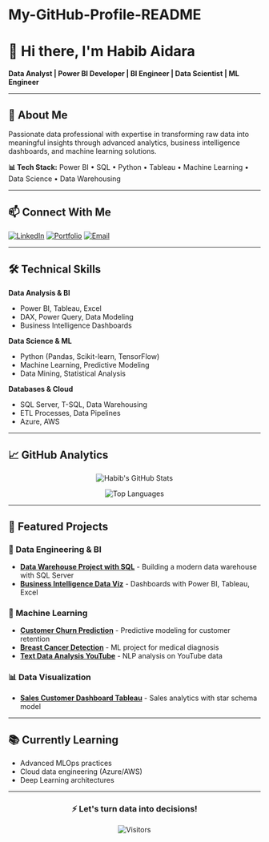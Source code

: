 # My-GitHub-Profile-README
# 👋 Hi there, I'm  Habib Aidara

**Data Analyst | Power BI Developer | BI Engineer | Data Scientist | ML Engineer**

---

## 🚀 About Me

Passionate data professional with expertise in transforming raw data into meaningful insights through advanced analytics, business intelligence dashboards, and machine learning solutions.

**📊 Tech Stack:** Power BI • SQL • Python • Tableau • Machine Learning • Data Science • Data Warehousing 

---

## 📫 Connect With Me

[![LinkedIn](https://img.shields.io/badge/LinkedIn-blue?style=for-the-badge&logo=linkedin)](https://www.linkedin.com/in/habib-aidara-454013369/)
[![Portfolio](https://img.shields.io/badge/🌐-My%20Portfolio-green?style=for-the-badge)](https://your-portfolio-link.com)
[![Email](https://img.shields.io/badge/📧-Contact%20me-red?style=for-the-badge&logo=gmail)](mailto:habibaidara90@gmail.com)

---

## 🛠️ Technical Skills

**Data Analysis & BI**
- Power BI, Tableau, Excel
- DAX, Power Query, Data Modeling
- Business Intelligence Dashboards

**Data Science & ML**
- Python (Pandas, Scikit-learn, TensorFlow)
- Machine Learning, Predictive Modeling
- Data Mining, Statistical Analysis

**Databases & Cloud**
- SQL Server, T-SQL, Data Warehousing
- ETL Processes, Data Pipelines
- Azure, AWS

---

## 📈 GitHub Analytics

<div align="center">

![Habib's GitHub Stats](https://github-readme-stats.vercel.app/api?username=Aidara10&show_icons=true&theme=radical&hide_border=true)

![Top Languages](https://github-readme-stats.vercel.app/api/top-langs/?username=Aidara10&layout=compact&theme=radical&hide_border=true)

</div>

---

## 💼 Featured Projects

### 🔧 Data Engineering & BI
- **[Data Warehouse Project with SQL](https://github.com/Aidara10/data_Warehouse_project_with_sql)** - Building a modern data warehouse with SQL Server
- **[Business Intelligence Data Viz](https://github.com/Aidara10/Business_Intelligent_Data_Viz)** - Dashboards with Power BI, Tableau, Excel

### 🤖 Machine Learning
- **[Customer Churn Prediction](https://github.com/Aidara10/customers_churn_prediction)** - Predictive modeling for customer retention
- **[Breast Cancer Detection](https://github.com/Aidara10/Breast_Cancer)** - ML project for medical diagnosis
- **[Text Data Analysis YouTube](https://github.com/Aidara10/Text_Data_Analysis_Youtube)** - NLP analysis on YouTube data

### 📊 Data Visualization
- **[Sales Customer Dashboard Tableau](https://github.com/Aidara10/Sales_Customer_Dashboard_Tableau)** - Sales analytics with star schema model

---

## 📚 Currently Learning
- Advanced MLOps practices
- Cloud data engineering (Azure/AWS)
- Deep Learning architectures

---

<div align="center">

### ⚡ **Let's turn data into decisions!**

![Visitors](https://komarev.com/ghpvc/?username=Aidara10&color=blue&style=flat-square)

</div>

